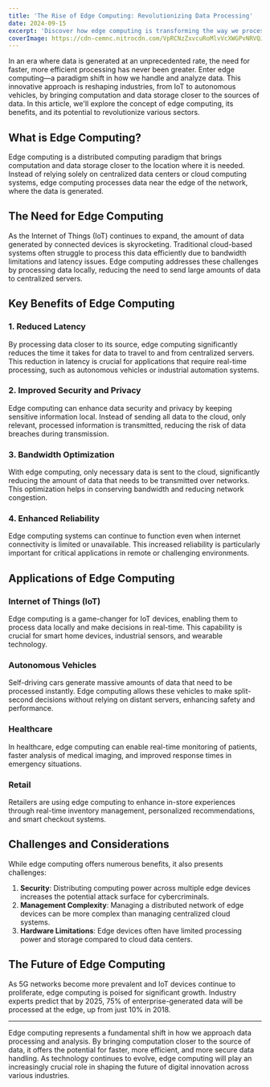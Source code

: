 ```yaml
---
title: 'The Rise of Edge Computing: Revolutionizing Data Processing'
date: 2024-09-15
excerpt: 'Discover how edge computing is transforming the way we process and analyze data, bringing computation closer to the source of information.'
coverImage: https://cdn-cemnc.nitrocdn.com/VpRCNzZxvcuRoMlvVcXWGPvNRVQJdDtQ/assets/images/optimized/rev-91d6437/www.networkcablingservices.com/wp-content/uploads/2021/11/edge-computing-graphic.jpg
---
```


In an era where data is generated at an unprecedented rate, the need for faster, more efficient processing has never been greater. Enter edge computing—a paradigm shift in how we handle and analyze data. This innovative approach is reshaping industries, from IoT to autonomous vehicles, by bringing computation and data storage closer to the sources of data. In this article, we'll explore the concept of edge computing, its benefits, and its potential to revolutionize various sectors.

## What is Edge Computing?

Edge computing is a distributed computing paradigm that brings computation and data storage closer to the location where it is needed. Instead of relying solely on centralized data centers or cloud computing systems, edge computing processes data near the edge of the network, where the data is generated.

## The Need for Edge Computing

As the Internet of Things (IoT) continues to expand, the amount of data generated by connected devices is skyrocketing. Traditional cloud-based systems often struggle to process this data efficiently due to bandwidth limitations and latency issues. Edge computing addresses these challenges by processing data locally, reducing the need to send large amounts of data to centralized servers.

## Key Benefits of Edge Computing

### 1. Reduced Latency

By processing data closer to its source, edge computing significantly reduces the time it takes for data to travel to and from centralized servers. This reduction in latency is crucial for applications that require real-time processing, such as autonomous vehicles or industrial automation systems.

### 2. Improved Security and Privacy

Edge computing can enhance data security and privacy by keeping sensitive information local. Instead of sending all data to the cloud, only relevant, processed information is transmitted, reducing the risk of data breaches during transmission.

### 3. Bandwidth Optimization

With edge computing, only necessary data is sent to the cloud, significantly reducing the amount of data that needs to be transmitted over networks. This optimization helps in conserving bandwidth and reducing network congestion.

### 4. Enhanced Reliability

Edge computing systems can continue to function even when internet connectivity is limited or unavailable. This increased reliability is particularly important for critical applications in remote or challenging environments.

## Applications of Edge Computing

### Internet of Things (IoT)

Edge computing is a game-changer for IoT devices, enabling them to process data locally and make decisions in real-time. This capability is crucial for smart home devices, industrial sensors, and wearable technology.

### Autonomous Vehicles

Self-driving cars generate massive amounts of data that need to be processed instantly. Edge computing allows these vehicles to make split-second decisions without relying on distant servers, enhancing safety and performance.

### Healthcare

In healthcare, edge computing can enable real-time monitoring of patients, faster analysis of medical imaging, and improved response times in emergency situations.

### Retail

Retailers are using edge computing to enhance in-store experiences through real-time inventory management, personalized recommendations, and smart checkout systems.

## Challenges and Considerations

While edge computing offers numerous benefits, it also presents challenges:

1. **Security**: Distributing computing power across multiple edge devices increases the potential attack surface for cybercriminals.
2. **Management Complexity**: Managing a distributed network of edge devices can be more complex than managing centralized cloud systems.
3. **Hardware Limitations**: Edge devices often have limited processing power and storage compared to cloud data centers.

## The Future of Edge Computing

As 5G networks become more prevalent and IoT devices continue to proliferate, edge computing is poised for significant growth. Industry experts predict that by 2025, 75% of enterprise-generated data will be processed at the edge, up from just 10% in 2018.

---

Edge computing represents a fundamental shift in how we approach data processing and analysis. By bringing computation closer to the source of data, it offers the potential for faster, more efficient, and more secure data handling. As technology continues to evolve, edge computing will play an increasingly crucial role in shaping the future of digital innovation across various industries.